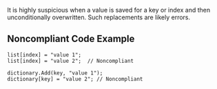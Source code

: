 
It is highly suspicious when a value is saved for a key or index and then unconditionally overwritten. Such replacements are likely errors.

## Noncompliant Code Example


    list[index] = "value 1";
    list[index] = "value 2";  // Noncompliant
    
    dictionary.Add(key, "value 1");
    dictionary[key] = "value 2"; // Noncompliant

